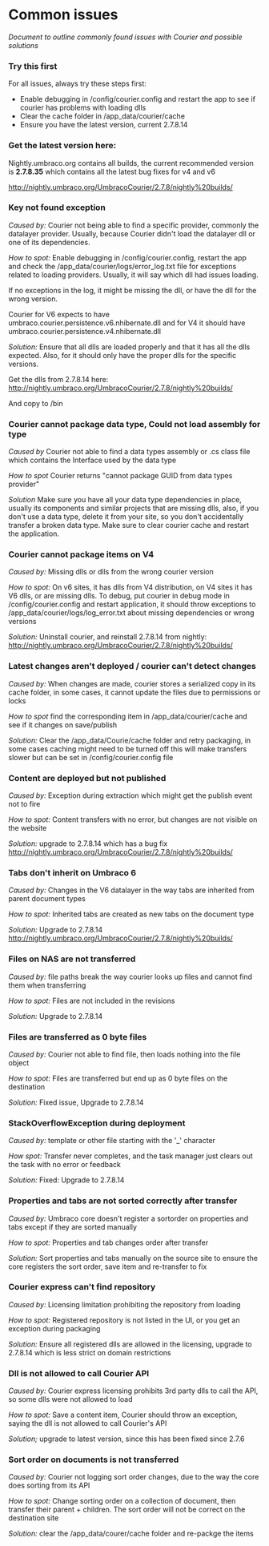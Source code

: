 # Common issues

_Document to outline commonly found issues with Courier and possible solutions_

### Try this first
For all issues, always try these steps first:
- Enable debugging in /config/courier.config and restart the app to see if courier has problems with loading dlls
- Clear the cache folder in /app_data/courier/cache
- Ensure you have the latest version, current 2.7.8.14

### Get the latest version here:
Nightly.umbraco.org contains all builds, the current recommended version is **2.7.8.35** which contains all the latest 
bug fixes for v4 and v6

http://nightly.umbraco.org/UmbracoCourier/2.7.8/nightly%20builds/

### Key not found exception
*Caused by:* Courier not being able to find a specific provider, commonly the datalayer provider. Usually, because Courier
didn't load the datalayer dll or one of its dependencies. 

*How to spot:* Enable debugging in /config/courier.config, restart the app and check the 
/app_data/courier/logs/error_log.txt file for exceptions related to loading providers. Usually, it will say which dll 
had issues loading. 

If no exceptions in the log, it might be missing the dll, or have the dll for the wrong version.

Courier for V6 expects to have umbraco.courier.persistence.v6.nhibernate.dll and for V4 it should have 
umbraco.courier.persistence.v4.nhibernate.dll

*Solution:* Ensure that all dlls are loaded properly and that it has all the dlls expected. Also, for it should only have
the proper dlls for the specific versions. 

Get the dlls from 2.7.8.14 here: 
http://nightly.umbraco.org/UmbracoCourier/2.7.8/nightly%20builds/

And copy to /bin

### Courier cannot package data type, Could not load assembly for type
*Caused by* Courier not able to find a data types assembly or .cs class file which contains the Interface used
by the data type

*How to spot* Courier returns "cannot package GUID from data types provider" 

*Solution* Make sure you have all your data type dependencies in place, usually its components and similar projects
that are missing dlls, also, if you don't use a data type, delete it from your site, so you don't accidentally 
transfer a broken data type. Make sure to clear courier cache and restart the application.


### Courier cannot package items on V4
*Caused by:* Missing dlls or dlls from the wrong courier version

*How to spot:* On v6 sites, it has dlls from V4 distribution, on V4 sites it has V6 dlls, or are missing dlls. To debug,
put courier in debug mode in /config/courier.config and restart application, it should throw exceptions to 
/app_data/courier/logs/log_error.txt about missing dependencies or wrong versions

*Solution:* Uninstall courier, and reinstall 2.7.8.14 from nightly:
http://nightly.umbraco.org/UmbracoCourier/2.7.8/nightly%20builds/

### Latest changes aren't deployed / courier can't detect changes
*Caused by:* When changes are made, courier stores a serialized copy in its cache folder, in some cases, it cannot update
the files due to permissions or locks

*How to spot* find the corresponding item in /app_data/courier/cache and see if it changes on save/publish

*Solution:* Clear the /app_data/Courie/cache folder and retry packaging, in some cases caching might need to be turned off
this will make transfers slower but can be set in /config/courier.config file


### Content are deployed but not published
*Caused by:* Exception during extraction which might get the publish event not to fire

*How to spot:* Content transfers with no error, but changes are not visible on the website

*Solution:* upgrade to 2.7.8.14 which has a bug fix
http://nightly.umbraco.org/UmbracoCourier/2.7.8/nightly%20builds/

### Tabs don't inherit on Umbraco 6
*Caused by:* Changes in the V6 datalayer in the way tabs are inherited from parent document types

*How to spot:* Inherited tabs are created as new tabs on the document type

*Solution:* Upgrade to 2.7.8.14
http://nightly.umbraco.org/UmbracoCourier/2.7.8/nightly%20builds/

### Files on NAS are not transferred
*Caused by:* file paths break the way courier looks up files and cannot find them when transferring

*How to spot:* Files are not included in the revisions

*Solution:* Upgrade to 2.7.8.14

### Files are transferred as 0 byte files
*Caused by:* Courier not able to find file, then loads nothing into the file object

*How to spot:* Files are transferred but end up as 0 byte files on the destination

*Solution:* Fixed issue, Upgrade to 2.7.8.14

### StackOverflowException during deployment
*Caused by:* template or other file starting with the '_' character

*How spot:* Transfer never completes, and the task manager just clears out the task with no error or feedback

*Solution:* Fixed: Upgrade to 2.7.8.14 


### Properties and tabs are not sorted correctly after transfer
*Caused by:* Umbraco core doesn't register a sortorder on properties and tabs except if they are sorted manually

*How to spot:* Properties and tab changes order after transfer

*Solution:* Sort properties and tabs manually on the source site to ensure the core registers the sort order,
save item and re-transfer to fix


### Courier express can't find repository
*Caused by:* Licensing limitation prohibiting the repository from loading

*How to spot:* Registered repository is not listed in the UI, or you get an exception during packaging

*Solution:* Ensure all registered dlls are allowed in the licensing, upgrade to 2.7.8.14 which is less strict on domain 
restrictions

### Dll is not allowed to call Courier API
*Caused by:* Courier express licensing prohibits 3rd party dlls to call the API, so some dlls were not allowed to 
load

*How to spot:* Save a content item, Courier should throw an exception, saying the dll is not allowed to call Courier's
API

*Solution;* upgrade to latest version, since this has been fixed since 2.7.6

### Sort order on documents is not transferred
*Caused by:* Courier not logging sort order changes, due to the way the core does sorting from its API

*How to spot:* Change sorting order on a collection of document, then transfer their parent + children. The sort order will not 
be correct on the destination site

*Solution:* clear the /app_data/courer/cache folder and re-packge the items



